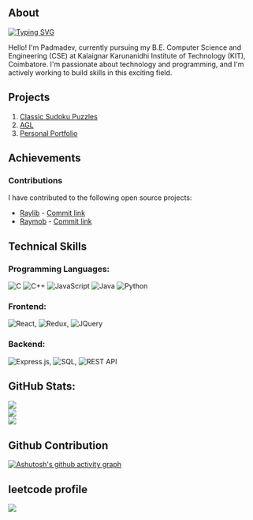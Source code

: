 ## About

[![Typing SVG](https://readme-typing-svg.demolab.com?font=Fira+Code&weight=800&size=30&duration=1000&pause=2000&center=true&multiline=true&width=435&height=100&lines=Padmadev+D;Computer+Programmer)](https://git.io/typing-svg)

Hello! I'm Padmadev, currently pursuing my B.E. Computer Science and Engineering (CSE) at Kalaignar Karunanidhi Institute of Technology (KIT), Coimbatore. I'm passionate about technology and programming, and I'm actively working to build skills in this exciting field.

## Projects
1. [Classic Sudoku Puzzles](https://padmadevd.itch.io/classic-sudoku-puzzles)
2. [AGL](https://github.com/padmadevd/AGL)
3. [Personal Portfolio](https://github.com/padmadevd/web_portfolio)

## Achievements
### Contributions
I have contributed to the following open source projects:
- [Raylib](https://github.com/raysan5/raylib) - [Commit link](https://github.com/raysan5/raylib/pull/4947)
- [Raymob](https://github.com/Bigfoot71/raymob) - [Commit link](https://github.com/Bigfoot71/raymob/pull/37)

## Technical Skills
### Programming Languages:
  ![C](https://img.shields.io/badge/c-%2300599C.svg?style=for-the-badge&logo=c&logoColor=white) ![C++](https://img.shields.io/badge/c++-%2300599C.svg?style=for-the-badge&logo=c%2B%2B&logoColor=white) ![JavaScript](https://img.shields.io/badge/javascript-%23323330.svg?style=for-the-badge&logo=javascript&logoColor=%23F7DF1E) ![Java](https://img.shields.io/badge/java-%23ED8B00.svg?style=for-the-badge&logo=openjdk&logoColor=white) ![Python](https://img.shields.io/badge/python-3670A0?style=for-the-badge&logo=python&logoColor=ffdd54)
### Frontend:
  ![React](https://img.shields.io/badge/React-61DAFB?logo=react&logoColor=white&style=for-the-badge), ![Redux](https://img.shields.io/badge/Redux-764ABC?logo=redux&logoColor=white&style=for-the-badge), ![JQuery](https://img.shields.io/badge/jQuery-0769AD?logo=jquery&logoColor=white&style=for-the-badge)
### Backend:
  ![Express.js](https://img.shields.io/badge/Express.js-000000?logo=express&logoColor=white&style=for-the-badge), ![SQL](https://img.shields.io/badge/-SQL-000000?logo=mysql&logoColor=4479A1&style=for-the-badge), ![REST API](https://img.shields.io/badge/REST_API-007ACC?style=for-the-badge&logo=api&logoColor=white)

## GitHub Stats:
![](https://github-readme-stats.vercel.app/api?username=padmadevd)<br/>
![](https://nirzak-streak-stats.vercel.app/?user=padmadevd)<br/>
![](https://github-readme-stats.vercel.app/api/top-langs/?username=padmadevd)

## Github Contribution
[![Ashutosh's github activity graph](https://github-readme-activity-graph.vercel.app/graph?username=padmadevd)](https://github.com/ashutosh00710/github-readme-activity-graph)

## leetcode profile
![](https://leetcard.jacoblin.cool/padmadevd?ext=heatmap)
